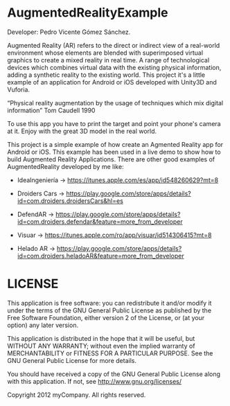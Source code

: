AugmentedRealityExample
=======================

Developer: Pedro Vicente Gómez Sánchez.

Augmented Reality (AR) refers to the direct or indirect view of a real-world environment whose elements are blended with superimposed virtual graphics to create a mixed reality in real time. A range of technological devices which combines virtual data with the existing physical information, adding a synthetic reality to the existing world. This project it's a little example of an application for Android or iOS developed with Unity3D and Vuforia.

“Physical reality augmentation by the usage of techniques which mix digital information” Tom Caudell 1990

To use this app you have to print the target and point your phone's camera at it. Enjoy with the great 3D model in the real world. 

This project is a simple example of how create an Agmented Reality app for Android or iOS. This example has been used in a live demo to show how to build Augmented Reality Applications. There are other good examples of AugmentedReality developed by me like:

- IdeaIngeniería -> https://itunes.apple.com/es/app/id548260629?mt=8

- Droiders Cars -> https://play.google.com/store/apps/details?id=com.droiders.droidersCars&hl=es

- DefendAR -> https://play.google.com/store/apps/details?id=com.droiders.defendar&feature=more_from_developer

- Visuar -> https://itunes.apple.com/ro/app/visuar/id514306415?mt=8

- Helado AR -> https://play.google.com/store/apps/details?id=com.droiders.heladoAR&feature=more_from_developer

LICENSE
=======================

This application is free software: you can redistribute it and/or modify it under the terms 
of the GNU General Public License as published by the Free Software Foundation,
either version 2 of the License, or (at your option) any later version.

This application is distributed in the hope that it will be useful, but WITHOUT ANY WARRANTY; 
without even the implied warranty of MERCHANTABILITY or FITNESS FOR A PARTICULAR 
PURPOSE.  See the GNU General Public License for more details.

You should have received a copy of the GNU General Public License along with this application.
If not, see <http://www.gnu.org/licenses/>

Copyright 2012 myCompany. All rights reserved.
